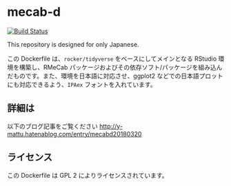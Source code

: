 # mecab-d
[![Build Status](https://travis-ci.org/ymattu/mecab-d.svg?branch=master)](https://travis-ci.org/ymattu/mecab-d)

This repository is designed for only Japanese.

この Dockerfile は、`rocker/tidyverse` をベースにしてメインとなる RStudio 環境を構築し、RMeCab パッケージおよびその依存ソフト/パッケージを組み込んだものです。また、環境を日本語に対応させ、ggplot2 などでの日本語プロットにも対応できるよう、`IPAex` フォントを入れています。

## 詳細は
以下のブログ記事をご覧ください
http://y-mattu.hatenablog.com/entry/mecabd20180320

## ライセンス
この Dockerfile は GPL 2 によりライセンスされています。
